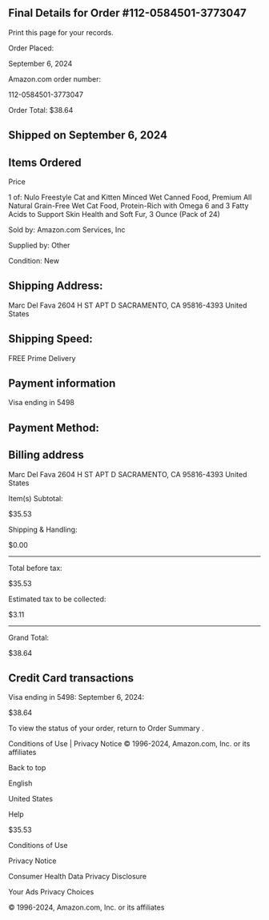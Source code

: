 <!-- image -->

## Final Details for Order #112-0584501-3773047

Print this page for your records.

Order Placed:

September 6, 2024

Amazon.com order number:

112-0584501-3773047

Order Total: $38.64

## Shipped on September 6, 2024

## Items Ordered

Price

1 of: Nulo Freestyle Cat and Kitten Minced Wet Canned Food, Premium All Natural Grain-Free Wet Cat Food, Protein-Rich with Omega 6 and 3 Fatty Acids to Support Skin Health and Soft Fur, 3 Ounce (Pack of 24)

Sold by: Amazon.com Services, Inc

Supplied by: Other

Condition: New

## Shipping Address:

Marc Del Fava 2604 H ST APT D SACRAMENTO, CA 95816-4393 United States

## Shipping Speed:

FREE Prime Delivery

## Payment information

Visa  ending in 5498

## Payment Method:

## Billing address

Marc Del Fava 2604 H ST APT D SACRAMENTO, CA 95816-4393 United States

Item(s) Subtotal:

$35.53

Shipping & Handling:

$0.00

-----

Total before tax:

$35.53

Estimated tax to be collected:

$3.11

-----

Grand Total:

$38.64

## Credit Card transactions

Visa ending in 5498: September 6, 2024:

$38.64

To view the status of your order, return to Order Summary .

Conditions of Use | Privacy Notice © 1996-2024, Amazon.com, Inc. or its affiliates

Back to top

English

United States

Help

$35.53

Conditions of Use

Privacy Notice

Consumer Health Data Privacy Disclosure

Your Ads Privacy Choices

© 1996-2024, Amazon.com, Inc. or its affiliates
